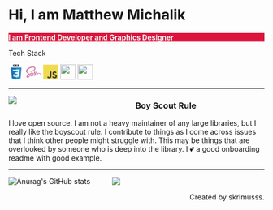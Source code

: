 <h1 align="left">Hi, I am Matthew Michalik</h1>
<p style="background-color: crimson; color: #f1f1f1; font-weight: bold"> I am Frontend Developer and Graphics Designer </p>
<p align="left">Tech Stack</p>
<p> 


 <img src="https://raw.githubusercontent.com/devicons/devicon/master/icons/css3/css3-original-wordmark.svg" width="30" height="30"/>
<img src="https://raw.githubusercontent.com/devicons/devicon/master/icons/sass/sass-original.svg" width="30" height="30"/>
 <img src="https://raw.githubusercontent.com/devicons/devicon/master/icons/javascript/javascript-original.svg" width="30" height="30"/>
 
 <img src="https://www.vectorlogo.zone/logos/git-scm/git-scm-icon.svg" width="30" height="30"/>
 <img src="https://angular.io/assets/images/logos/angular/angular.svg" width="30" height="30"/>
 </p>
 
 ---
 <p>
  <img width="250" align='left' src="https://avatars.githubusercontent.com/u/91088258?v=4">
</p>
 
### Boy Scout Rule

I love open source.  I am not a heavy maintainer of any large libraries, but I really like the boyscout rule.  I contribute to things as I come across issues that I think other people might struggle with.  This may be things that are overlooked by someone who is deep into the library.  I 💕 a good onboarding readme with good example.

 ---
 
<p>
  <a href="https://waylonwalker.com/latest"><img width="300" align='right' src="https://waylonwalker.com/latest.png?raw=true"></a>
</p>

<div align="left">
  
![Anurag's GitHub stats](https://github-readme-stats.vercel.app/api?username=skrimusss&show_icons=true&theme=synthwave)
  
</div>

<p align="right"> Created by skrimusss. </p>
